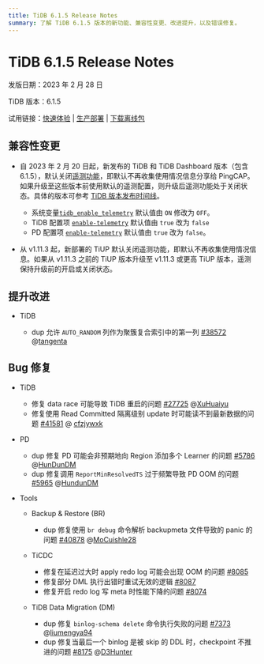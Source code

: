 ```yaml
---
title: TiDB 6.1.5 Release Notes
summary: 了解 TiDB 6.1.5 版本的新功能、兼容性变更、改进提升，以及错误修复。
---
```


# TiDB 6.1.5 Release Notes

发版日期：2023 年 2 月 28 日

TiDB 版本：6.1.5

试用链接：[快速体验](https://docs.pingcap.com/zh/tidb/v6.1/quick-start-with-tidb) | [生产部署](https://docs.pingcap.com/zh/tidb/v6.1/production-deployment-using-tiup) | [下载离线包](https://cn.pingcap.com/product-community/?version=v6.1.5#version-list)

## 兼容性变更

- 自 2023 年 2 月 20 日起，新发布的 TiDB 和 TiDB Dashboard 版本（包含 6.1.5），默认关闭[遥测功能](/telemetry.md)，即默认不再收集使用情况信息分享给 PingCAP。如果升级至这些版本前使用默认的遥测配置，则升级后遥测功能处于关闭状态。具体的版本可参考 [TiDB 版本发布时间线](/releases/release-timeline.md)。

    - 系统变量[`tidb_enable_telemetry`](/system-variables.md#tidb_enable_telemetry-从-v402-版本开始引入) 默认值由 `ON` 修改为 `OFF`。
    - TiDB 配置项 [`enable-telemetry`](/tidb-configuration-file.md#enable-telemetry-从-v402-版本开始引入) 默认值由 `true` 改为 `false`
    - PD 配置项 [`enable-telemetry`](/pd-configuration-file.md#enable-telemetry) 默认值由 `true` 改为 `false`。

- 从 v1.11.3 起，新部署的 TiUP 默认关闭遥测功能，即默认不再收集使用情况信息。如果从 v1.11.3 之前的 TiUP 版本升级至 v1.11.3 或更高 TiUP 版本，遥测保持升级前的开启或关闭状态。

## 提升改进

- TiDB

    - dup 允许 `AUTO_RANDOM` 列作为聚簇复合索引中的第一列 [#38572](https://github.com/pingcap/tidb/issues/38572) @[tangenta](https://github.com/tangenta)

## Bug 修复

+ TiDB

    - 修复 data race 可能导致 TiDB 重启的问题 [#27725](https://github.com/pingcap/tidb/issues/27725) @[XuHuaiyu](https://github.com/XuHuaiyu)
    - 修复使用 Read Committed 隔离级别 update 时可能读不到最新数据的问题 [#41581](https://github.com/pingcap/tidb/issues/41581) @ [cfzjywxk](https://github.com/cfzjywxk)

- PD

    - dup 修复 PD 可能会非预期地向 Region 添加多个 Learner 的问题 [#5786](https://github.com/tikv/pd/issues/5786) @[HunDunDM](https://github.com/HunDunDM)
    - dup 修复调用 `ReportMinResolvedTS` 过于频繁导致 PD OOM 的问题 [#5965](https://github.com/tikv/pd/issues/5965) @[HundunDM](https://github.com/HunDunDM)

+ Tools

    + Backup & Restore (BR)

        - dup 修复使用 `br debug` 命令解析 backupmeta 文件导致的 panic 的问题 [#40878](https://github.com/pingcap/tidb/issues/40878) @[MoCuishle28](https://github.com/MoCuishle28)

    + TiCDC

        - 修复在延迟过大时 apply redo log 可能会出现 OOM 的问题 [#8085](https://github.com/pingcap/tiflow/issues/8085)
        - 修复部分 DML 执行出错时重试无效的逻辑 [#8087](https://github.com/pingcap/tiflow/issues/8087)
        - 修复开启 redo log 写 meta 时性能下降的问题 [#8074](https://github.com/pingcap/tiflow/issues/8074)

    + TiDB Data Migration (DM)

        - dup 修复 `binlog-schema delete` 命令执行失败的问题 [#7373](https://github.com/pingcap/tiflow/issues/7373) @[liumengya94](https://github.com/liumengya94)
        - dup 修复当最后一个 binlog 是被 skip 的 DDL 时，checkpoint 不推进的问题 [#8175](https://github.com/pingcap/tiflow/issues/8175) @[D3Hunter](https://github.com/D3Hunter)